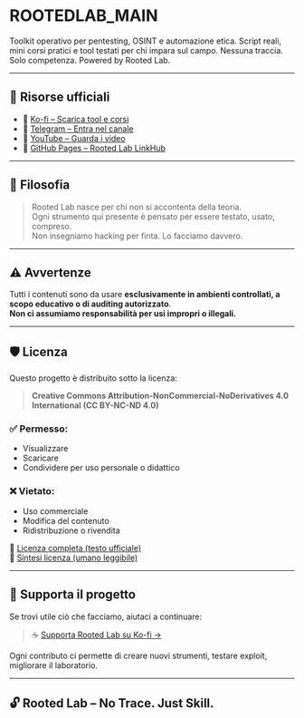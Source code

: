 # ROOTEDLAB_MAIN
Toolkit operativo per pentesting, OSINT e automazione etica. Script reali, mini corsi pratici e tool testati per chi impara sul campo. Nessuna traccia. Solo competenza. Powered by Rooted Lab.

---

## 🔗 Risorse ufficiali

- 🧠 [Ko-fi – Scarica tool e corsi](https://ko-fi.com/rootedlab)  
- 📡 [Telegram – Entra nel canale](https://t.me/rootedlab)  
- 🎥 [YouTube – Guarda i video](https://youtube.com/@rootedlab)  
- 💾 [GitHub Pages – Rooted Lab LinkHub](https://rootedlab.super.site)  

---

## 🧩 Filosofia

> Rooted Lab nasce per chi non si accontenta della teoria.  
> Ogni strumento qui presente è pensato per essere testato, usato, compreso.  
> Non insegniamo hacking per finta. Lo facciamo davvero.

---

## ⚠️ Avvertenze

Tutti i contenuti sono da usare **esclusivamente in ambienti controllati, a scopo educativo o di auditing autorizzato**.  
**Non ci assumiamo responsabilità per usi impropri o illegali.**

---

## 🛡️ Licenza

Questo progetto è distribuito sotto la licenza:

> **Creative Commons Attribution-NonCommercial-NoDerivatives 4.0 International (CC BY-NC-ND 4.0)**

### ✅ Permesso:
- Visualizzare
- Scaricare
- Condividere per uso personale o didattico

### ❌ Vietato:
- Uso commerciale
- Modifica del contenuto
- Ridistribuzione o rivendita

🔗 [Licenza completa (testo ufficiale)](https://creativecommons.org/licenses/by-nc-nd/4.0/legalcode)  
🔗 [Sintesi licenza (umano leggibile)](https://creativecommons.org/licenses/by-nc-nd/4.0/)

---

## 🙌 Supporta il progetto

Se trovi utile ciò che facciamo, aiutaci a continuare:

> ☕ [Supporta Rooted Lab su Ko-fi →](https://ko-fi.com/rootedlab)

Ogni contributo ci permette di creare nuovi strumenti, testare exploit, migliorare il laboratorio.

---

## 🔓 Rooted Lab – No Trace. Just Skill.

